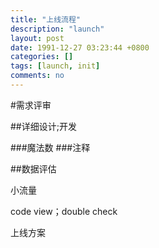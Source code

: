 ```yaml
---
title: "上线流程"
description: "launch"
layout: post
date: 1991-12-27 03:23:44 +0800
categories: []
tags: [launch, init]
comments: no
---
```

#需求评审

##详细设计;开发

###魔法数
###注释

##数据评估

小流量

code view；double check

上线方案